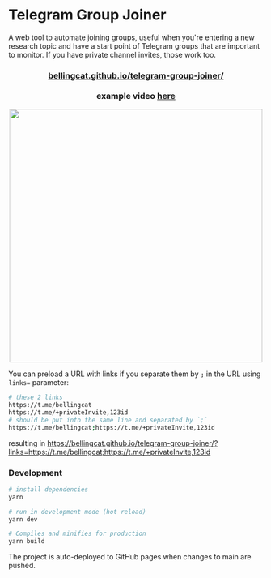 # Telegram Group Joiner
A web tool to automate joining groups, useful when you're entering a new research topic and have a start point of Telegram groups that are important to monitor. If you have private channel invites, those work too.


<h3 align="center">
  <a href="https://bellingcat.github.io/telegram-group-joiner/">bellingcat.github.io/telegram-group-joiner/</a>
  <br><br>
  example video <a href="https://github.com/bellingcat/telegram-group-joiner/blob/main/vid.mp4">here</a>
</h3>

<p align="center">
  <img src="https://github.com/bellingcat/telegram-group-joiner/assets/19508417/5e18ab3c-28a7-424f-a297-fb705b3358b2" width="500"/>

  <!-- <video src="https://github.com/bellingcat/telegram-group-joiner/raw/main/vid.mp4" width="500" height="400" controls> -->
</p>

You can preload a URL with links if you separate them by `;` in the URL using `links=` parameter:

```bash
# these 2 links
https://t.me/bellingcat
https://t.me/+privateInvite,123id
# should be put into the same line and separated by `;`
https://t.me/bellingcat;https://t.me/+privateInvite,123id
```
resulting in https://bellingcat.github.io/telegram-group-joiner/?links=https://t.me/bellingcat;https://t.me/+privateInvite,123id

### Development

```bash
# install dependencies
yarn

# run in development mode (hot reload)
yarn dev

# Compiles and minifies for production
yarn build
```
The project is auto-deployed to GitHub pages when changes to main are pushed.
